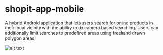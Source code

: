 # shopit-app-mobile

A hybrid Android application that lets users search for online products in their 
local vicinity with the ability to do camera based searching. Users can additionally 
limit searches to predefined areas using freehand drawn polygon areas.

![alt text](https://res.cloudinary.com/dj7k0lade/image/upload/v1531765537/github/shopit-map.png)
